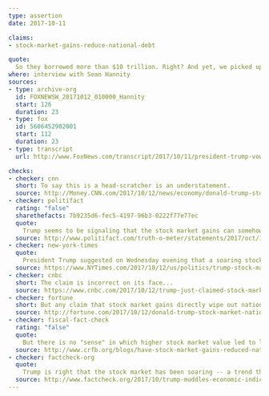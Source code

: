 ```yaml
---
type: assertion
date: 2017-10-11

claims:
- stock-market-gains-reduce-national-debt

quote:
  So they borrowed more than $10 trillion. Right? And yet, we picked up $5.2 trillion just in the stock market. Possibly picked up the whole thing in terms of the first nine months. In terms of value. So, you could say in one sense, we are really increasing values and may be in the sense, we are reducing debt. But we are very honored by it and we are very, very happy by what's happening on Wall Street.
where: interview with Sean Hannity
sources:
- type: archive-org
  id: FOXNEWSW_20171012_010000_Hannity
  start: 126
  duration: 23
- type: fox
  id: 5606452902001
  start: 112
  duration: 23
- type: transcript
  url: http://www.FoxNews.com/transcript/2017/10/11/president-trump-vows-largest-tax-cut-in-history-this-country.html

checks:
- checker: cnn
  short: To say this is a head-scratcher is an understatement.
  source: http://Money.CNN.com/2017/10/12/news/economy/donald-trump-stock-market-national-debt/index.html
- checker: politifact
  rating: "false"
  sharethefacts: 7b9235d6-fec5-4197-96b3-0222f77e77ec
  quote:
    Trump seems to be signaling that the stock market gains can somehow be applied to paying down the debt. That’s not the case -- gains from a bull market accrue to stockholders, and the government doesn’t get its fractional cut until the assets are sold and taxed, if they ever are.
  source: http://www.politifact.com/truth-o-meter/statements/2017/oct/12/donald-trump/donald-trumps-misleading-linkage-between-stock-gai/
- checker: new-york-times
  quote:
    President Trump suggested on Wednesday evening that a soaring stock market might be “in a sense” reducing the national debt, a statement that is not true, in any sense.
  source: https://www.NYTimes.com/2017/10/12/us/politics/trump-stock-market-national-debt-fact-check.html
- checker: cnbc
  short: The claim is incorrect on its face...
  source: https://www.cnbc.com/2017/10/12/trump-just-claimed-stock-market-gains-actually-offset-national-debt.html
- checker: fortune
  short: But any claim that stock market gains directly wipe out national debt is simply inaccurate.
  source: http://fortune.com/2017/10/12/donald-trump-stock-market-national-debt-fact-check/
- checker: fiscal-fact-check
  rating: "false"
  quote:
    But there is no "sense" in which higher stock market value led to lower national debt. The two numbers are completely unrelated to each other.
  source: http://www.crfb.org/blogs/have-stock-market-gains-reduced-national-debt
- checker: factcheck-org
  quote:
    Trump is right that the stock market has been soaring -- a trend that began several years ago, but that has been even more pronounced since Trump's election. But those stock gains are not reducing the ever-growing national debt. At best, the additional tax revenues may contribute to slowing the debt's growth.
  source: http://www.factcheck.org/2017/10/trump-muddles-economic-indicators/
---
```

